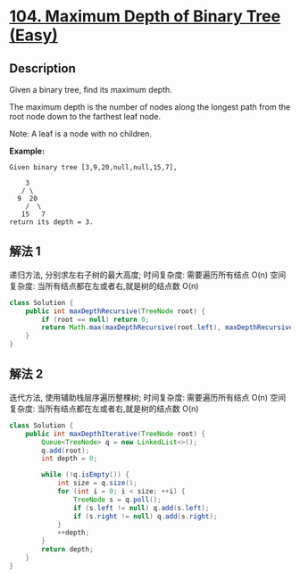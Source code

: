 # [104. Maximum Depth of Binary Tree (Easy)](https://leetcode.com/problems/maximum-depth-of-binary-tree/)

## Description


Given a binary tree, find its maximum depth.

The maximum depth is the number of nodes along the longest path from the root node down to the farthest leaf node.

Note: A leaf is a node with no children.

**Example:**

```
Given binary tree [3,9,20,null,null,15,7],

    3
   / \
  9  20
    /  \
   15   7
return its depth = 3.
```

## 解法 1

递归方法, 分别求左右子树的最大高度;
时间复杂度: 需要遍历所有结点 O(n)
空间复杂度: 当所有结点都在左或者右,就是树的结点数 O(n)

```java
class Solution {
    public int maxDepthRecursive(TreeNode root) {
        if (root == null) return 0;
        return Math.max(maxDepthRecursive(root.left), maxDepthRecursive(root.right)) + 1;
    }
}
```

## 解法 2

迭代方法, 使用辅助栈层序遍历整棵树;
时间复杂度: 需要遍历所有结点 O(n)
空间复杂度: 当所有结点都在左或者右,就是树的结点数 O(n)

```java
class Solution {
    public int maxDepthIterative(TreeNode root) {
        Queue<TreeNode> q = new LinkedList<>();
        q.add(root);
        int depth = 0;

        while (!q.isEmpty()) {
            int size = q.size();
            for (int i = 0; i < size; ++i) {
                TreeNode s = q.poll();
                if (s.left != null) q.add(s.left);
                if (s.right != null) q.add(s.right);
            }
            ++depth;
        }
        return depth;
    }
}
```